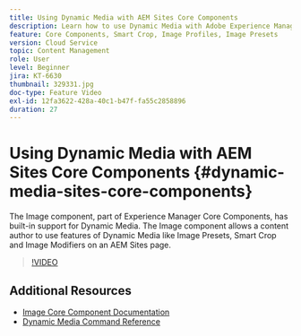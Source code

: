 ```yaml
---
title: Using Dynamic Media with AEM Sites Core Components
description: Learn how to use Dynamic Media with Adobe Experience Manager Sites. The Image component, part of Experience Manager Core Components, has built-in support for Dynamic Media. The Image component allows a content author to use features of Dynamic Media like Image Presets, Smart Crop and Image Modifiers on an AEM Sites page.
feature: Core Components, Smart Crop, Image Profiles, Image Presets
version: Cloud Service
topic: Content Management
role: User
level: Beginner
jira: KT-6630
thumbnail: 329331.jpg
doc-type: Feature Video
exl-id: 12fa3622-428a-40c1-b47f-fa55c2858896
duration: 27
---
```

# Using Dynamic Media with AEM Sites Core Components {#dynamic-media-sites-core-components}

The Image component, part of Experience Manager Core Components, has built-in support for Dynamic Media. The Image component allows a content author to use features of Dynamic Media like Image Presets, Smart Crop and Image Modifiers on an AEM Sites page.

>[!VIDEO](https://video.tv.adobe.com/v/329331?quality=12&learn=on)

## Additional Resources

* [Image Core Component Documentation](https://experienceleague.adobe.com/docs/experience-manager-core-components/using/components/image.html?lang=en#dynamic-media)
* [Dynamic Media Command Reference](https://experienceleague.adobe.com/docs/dynamic-media-developer-resources/image-serving-api/image-serving-api/http-protocol-reference/command-reference/c-command-reference.html?lang=en#image-serving-api)
